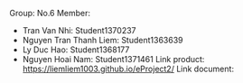 Group: No.6
Member:
 - Tran Van Nhi: Student1370237
 - Nguyen Tran Thanh Liem: Student1363639
 - Ly Duc Hao: Student1368177
 - Nguyen Hoai Nam: Student1371461
Link product: https://liemliem1003.github.io/eProject2/
Link document: 
